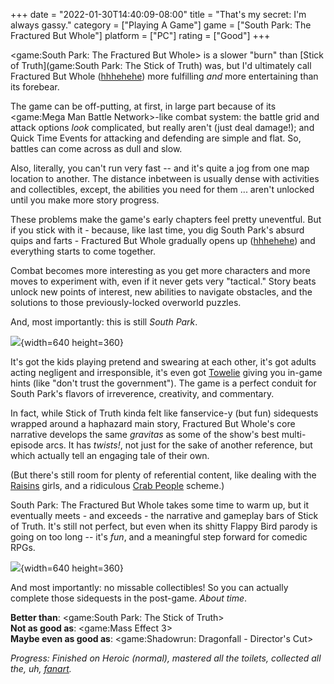 +++
date = "2022-01-30T14:40:09-08:00"
title = "That's my secret: I'm always gassy."
category = ["Playing A Game"]
game = ["South Park: The Fractured But Whole"]
platform = ["PC"]
rating = ["Good"]
+++

<game:South Park: The Fractured But Whole> is a slower "burn" than [Stick of Truth](game:South Park: The Stick of Truth) was, but I'd ultimately call Fractured But Whole (<a href="https://knowyourmeme.com/memes/laughing-lizard-hhhehehe">hhhehehe</a>) more fulfilling <i>and</i> more entertaining than its forebear.

The game can be off-putting, at first, in large part because of its <game:Mega Man Battle Network>-like combat system: the battle grid and attack options <i>look</i> complicated, but really aren't (just deal damage!); and Quick Time Events for attacking and defending are simple and flat.  So, battles can come across as dull and slow.

Also, literally, you can't run very fast -- and it's quite a jog from one map location to another.  The distance inbetween is usually dense with activities and collectibles, except, the abilities you need for them ... aren't unlocked until you make more story progress.

These problems make the game's early chapters feel pretty uneventful.  But if you stick with it - because, like last time, you dig South Park's absurd quips and farts - Fractured But Whole gradually opens up (<a href="https://kotaku.com/south-park-the-fractured-but-whole-got-its-title-becau-1784259164">hhhehehe</a>) and everything starts to come together.

Combat becomes more interesting as you get more characters and more moves to experiment with, even if it never gets very "tactical."  Story beats unlock new points of interest, new abilities to navigate obstacles, and the solutions to those previously-locked overworld puzzles.

And, most importantly: this is still <i>South Park</i>.

![]($SiteBaseURL$southparkfracturedbutwhole_drunkrandy1.jpg){width=640 height=360}

It's got the kids playing pretend and swearing at each other, it's got adults acting negligent and irresponsible, it's even got <a href="https://southpark.fandom.com/wiki/Towelie_(Character)">Towelie</a> giving you in-game hints (like "don't trust the government").  The game is a perfect conduit for South Park's flavors of irreverence, creativity, and commentary.

In fact, while Stick of Truth kinda felt like fanservice-y (but fun) sidequests wrapped around a haphazard main story, Fractured But Whole's core narrative develops the same <i>gravitas</i> as some of the show's best multi-episode arcs.  It has <i>twists!</i>, not just for the sake of another reference, but which actually tell an engaging tale of their own.

(But there's still room for plenty of referential content, like dealing with the <a href="https://southpark.fandom.com/wiki/Raisins_(Location)">Raisins</a> girls, and a ridiculous <a href="https://southpark.fandom.com/wiki/Crab_People">Crab People</a> scheme.)

South Park: The Fractured But Whole takes some time to warm up, but it eventually meets - and exceeds - the narrative and gameplay bars of Stick of Truth.  It's still not perfect, but even when its shitty Flappy Bird parody is going on too long -- it's <i>fun</i>, and a meaningful step forward for comedic RPGs.

![]($SiteBaseURL$southparkfracturedbutwhole_drunkrandy2.jpg){width=640 height=360}

And most importantly: no missable collectibles!  So you can actually complete those sidequests in the post-game.  <i>About time</i>.

<b>Better than</b>: <game:South Park: The Stick of Truth>  
<b>Not as good as</b>: <game:Mass Effect 3>  
<b>Maybe even as good as</b>: <game:Shadowrun: Dragonfall - Director's Cut>

<i>Progress: Finished on Heroic (normal), mastered all the toilets, collected all the, uh, <a href="https://southpark.fandom.com/wiki/Tweek_x_Craig">fanart</a>.</i>
